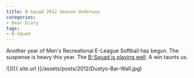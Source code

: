 ```yaml
---
title: B-Squad 2012 Season Underway
categories:
- Dear Diary
tags:
- B-Squad
---
```


Another year of Men's Recreational E-League Softball has begun. The suspense is heavy this year. The [B-Squad is playing well](http://activenet18.active.com/minneapolisparks/servlet/showLeagueScheduleScores.sdi?league_id=656&leagueschedule_id=592&team_id=5424&sdireqauth=1337045195402). A win taunts us.

![]({{ site.url }}/assets/posts/2012/Dustys-Bar-Wall.jpg)
